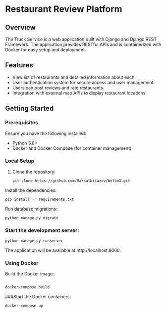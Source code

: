 # Restaurant Review Platform

## Overview

The Truck Service  is a web application built with Django and Django REST Framework. The application provides RESTful APIs and is containerized with Docker for easy setup and deployment.

## Features

- View list of restaurants and detailed information about each.
- User authentication system for secure access and user management.
- Users can post reviews and rate restaurants.
- Integration with external map APIs to display restaurant locations.

## Getting Started

### Prerequisites

Ensure you have the following installed:
- Python 3.8+
- Docker and Docker Compose (for container management)

### Local Setup

1. Clone the repository:
   ```sh
   git clone https://github.com/MaksatNiiazov/WelbeX.git
   ```
Install the dependencies:

   ```sh
pip install -r requirements.txt
```
Run database migrations:

   ```sh
python manage.py migrate
```
### Start the development server:

   ```sh
python manage.py runserver
```
The application will be available at http://localhost:8000.

### Using Docker
Build the Docker image:

   ```sh

docker-compose build
```
###Start the Docker containers:

   ```sh
docker-compose up
```